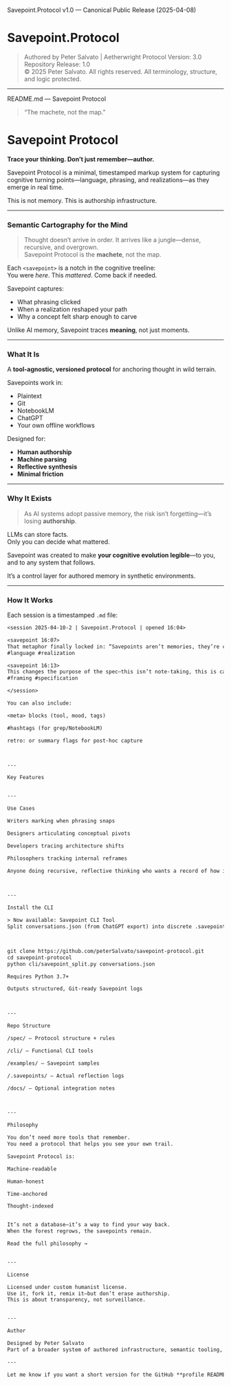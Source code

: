 Savepoint.Protocol v1.0 — Canonical Public Release (2025-04-08)
# Savepoint.Protocol

> Authored by Peter Salvato | Aetherwright
> Protocol Version: 3.0  
> Repository Release: 1.0  
> © 2025 Peter Salvato. All rights reserved. All terminology, structure, and logic protected.

---

README.md — Savepoint Protocol

> “The machete, not the map.”



# Savepoint Protocol

**Trace your thinking. Don’t just remember—author.**

Savepoint Protocol is a minimal, timestamped markup system for capturing cognitive turning points—language, phrasing, and realizations—as they emerge in real time.

This is not memory. This is authorship infrastructure.

---

### Semantic Cartography for the Mind

> Thought doesn’t arrive in order. It arrives like a jungle—dense, recursive, and overgrown.  
> Savepoint Protocol is the **machete**, not the map.

Each `<savepoint>` is a notch in the cognitive treeline:  
You were *here*. This *mattered*. Come back if needed.

Savepoint captures:
- What phrasing clicked
- When a realization reshaped your path
- Why a concept felt sharp enough to carve

Unlike AI memory, Savepoint traces **meaning**, not just moments.

---

### What It Is

A **tool-agnostic, versioned protocol** for anchoring thought in wild terrain.

Savepoints work in:
- Plaintext
- Git
- NotebookLM
- ChatGPT
- Your own offline workflows

Designed for:
- **Human authorship**
- **Machine parsing**
- **Reflective synthesis**
- **Minimal friction**

---

### Why It Exists

> As AI systems adopt passive memory, the risk isn’t forgetting—it’s losing **authorship**.

LLMs can store facts.  
Only you can decide what mattered.

Savepoint was created to make **your cognitive evolution legible**—to you, and to any system that follows.

It’s a control layer for authored memory in synthetic environments.

---

### How It Works

Each session is a timestamped `.md` file:

```txt
<session 2025-04-10-2 | Savepoint.Protocol | opened 16:04>

<savepoint 16:07>
That metaphor finally locked in: “Savepoints aren’t memories, they’re commits.”
#language #realization

<savepoint 16:13>
This changes the purpose of the spec—this isn’t note-taking, this is cartography.
#framing #specification

</session>

You can also include:

<meta> blocks (tool, mood, tags)

#hashtags (for grep/NotebookLM)

retro: or summary flags for post-hoc capture



---

Key Features


---

Use Cases

Writers marking when phrasing snaps

Designers articulating conceptual pivots

Developers tracing architecture shifts

Philosophers tracking internal reframes

Anyone doing recursive, reflective thinking who wants a record of how it changed



---

Install the CLI

> Now available: Savepoint CLI Tool
Split conversations.json (from ChatGPT export) into discrete .savepoint.md sessions.



git clone https://github.com/peterSalvato/savepoint-protocol.git
cd savepoint-protocol
python cli/savepoint_split.py conversations.json

Requires Python 3.7+

Outputs structured, Git-ready Savepoint logs



---

Repo Structure

/spec/ — Protocol structure + rules

/cli/ — Functional CLI tools

/examples/ — Savepoint samples

/.savepoints/ — Actual reflection logs

/docs/ — Optional integration notes



---

Philosophy

You don’t need more tools that remember.
You need a protocol that helps you see your own trail.

Savepoint Protocol is:

Machine-readable

Human-honest

Time-anchored

Thought-indexed


It’s not a database—it’s a way to find your way back.
When the forest regrows, the savepoints remain.

Read the full philosophy →


---

License

Licensed under custom humanist license.
Use it, fork it, remix it—but don’t erase authorship.
This is about transparency, not surveillance.


---

Author

Designed by Peter Salvato
Part of a broader system of authored infrastructure, semantic tooling, and symbolic design practice.

---

Let me know if you want a short version for the GitHub **profile README**, or a companion `savepoint-spec-v1.md` next to this that formally defines syntax without losing the soul.


